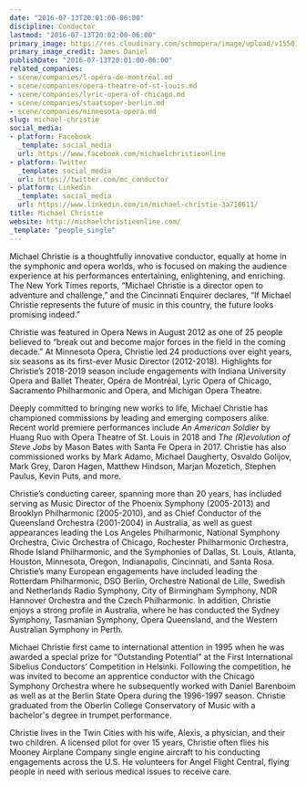 ```yaml
---
date: "2016-07-13T20:01:00-06:00"
discipline: Conductor
lastmod: "2016-07-13T20:02:00-06:00"
primary_image: https://res.cloudinary.com/schmopera/image/upload/v1550167062/media/2019/02/MichaelChristieJamesDaniel.jpg
primary_image_credit: James Daniel
publishDate: "2016-07-13T20:01:00-06:00"
related_companies:
- scene/companies/l-opéra-de-montréal.md
- scene/companies/opera-theatre-of-st-louis.md
- scene/companies/lyric-opera-of-chicago.md
- scene/companies/staatsoper-berlin.md
- scene/companies/minnesota-opera.md
slug: michael-christie
social_media:
- platform: Facebook
  _template: social_media
  url: https://www.facebook.com/michaelchristieonline
- platform: Twitter
  _template: social_media
  url: https://twitter.com/mc_conductor
- platform: Linkedin
  _template: social_media
  url: https://www.linkedin.com/in/michael-christie-3a716611/
title: Michael Christie
website: http://michaelchristieonline.com/
_template: "people_single"
---
```

Michael Christie is a thoughtfully innovative conductor, equally at home in the symphonic and opera worlds, who is focused on making the audience experience at his performances entertaining, enlightening, and enriching. The New York Times reports, “Michael Christie is a director open to adventure and challenge,” and the Cincinnati Enquirer declares, “If Michael Christie represents the future of music in this country, the future looks promising indeed.”

Christie was featured in Opera News in August 2012 as one of 25 people believed to “break out and become major forces in the field in the coming decade.” At Minnesota Opera, Christie led 24 productions over eight years, six seasons as its first-ever Music Director (2012-2018). Highlights for Christie’s 2018-2019 season include engagements with Indiana University Opera and Ballet Theater, Opéra de Montréal, Lyric Opera of Chicago, Sacramento Philharmonic and Opera, and Michigan Opera Theatre.

Deeply committed to bringing new works to life, Michael Christie has championed commissions by leading and emerging composers alike. Recent world premiere performances include _An American Soldier_ by Huang Ruo with Opera Theatre of St. Louis in 2018 and _The (R)evolution of Steve Jobs_ by Mason Bates with Santa Fe Opera in 2017. Christie has also commissioned works by Mark Adamo, Michael Daugherty, Osvaldo Golijov, Mark Grey, Daron Hagen, Matthew Hindson, Marjan Mozetich, Stephen Paulus, Kevin Puts, and more.

Christie’s conducting career, spanning more than 20 years, has included serving as Music Director of the Phoenix Symphony (2005-2013) and Brooklyn Philharmonic (2005-2010), and as Chief Conductor of the Queensland Orchestra (2001-2004) in Australia, as well as guest appearances leading the Los Angeles Philharmonic, National Symphony Orchestra, Civic Orchestra of Chicago, Rochester Philharmonic Orchestra, Rhode Island Philharmonic, and the Symphonies of Dallas, St. Louis, Atlanta, Houston, Minnesota, Oregon, Indianapolis, Cincinnati, and Santa Rosa. Christie’s many European engagements have included leading the Rotterdam Philharmonic, DSO Berlin, Orchestre National de Lille, Swedish and Netherlands Radio Symphony, City of Birmingham Symphony, NDR Hannover Orchestra and the Czech Philharmonic. In addition, Christie enjoys a strong profile in Australia, where he has conducted the Sydney Symphony, Tasmanian Symphony, Opera Queensland, and the Western Australian Symphony in Perth.

Michael Christie first came to international attention in 1995 when he was awarded a special prize for “Outstanding Potential” at the First International Sibelius Conductors’ Competition in Helsinki. Following the competition, he was invited to become an apprentice conductor with the Chicago Symphony Orchestra where he subsequently worked with Daniel Barenboim as well as at the Berlin State Opera during the 1996-1997 season. Christie graduated from the Oberlin College Conservatory of Music with a bachelor's degree in trumpet performance.

Christie lives in the Twin Cities with his wife, Alexis, a physician, and their two children. A licensed pilot for over 15 years, Christie often flies his Mooney Airplane Company single engine aircraft to his conducting engagements across the U.S. He volunteers for Angel Flight Central, flying people in need with serious medical issues to receive care.